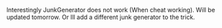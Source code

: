 Interestingly JunkGenerator does not work (When cheat working). Will be updated tomorrow. Or Ill add a different junk generator to the trick.
